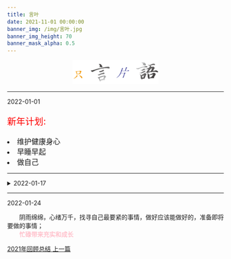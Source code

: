 ```yaml
---
title: 言叶
date: 2021-11-01 00:00:00
banner_img: /img/言叶.jpg
banner_img_height: 70
banner_mask_alpha: 0.5
---
```

<div align=center>
  <img src="img/../../../../img/只言片语.png" width=200px>
  <hr>
</div>

<!-- float music -->
<div style="opacity:0.8 ;position:fixed; bottom:10px; left:10px">
  
</div>

<!-- daily notes -->
<detailsopen>
  <summary>2022-01-01</summary>
  <p style="font-size:1.5em;color:red">新年计划:<br>
  <div style="font-size:1.2em">
  <li>维护健康身心</li>
  <li>早睡早起</li>
  <li>做自己</li>
  </div>
  </p>
</detailsopen>
<hr/>
<details>
  <summary>2022-01-17</summary>
  <p style="text-align:center;font-size:1.5em;font-weight:bold">生日快乐!</p>
  <p style="text-align:center">感谢胡局和室友的陪伴，山高水长，青山不老！
  </p>
</details>
<hr/>
<detailsopen>
  <summary>2022-01-24</summary>
  <p>&emsp;&emsp;阴雨绵绵，心绪万千，找寻自己最要紧的事情，做好应该能做好的，准备即将要做的事情；<br/>
  <span style="color:pink;font-weight:bold">&emsp;&emsp;忙碌带来充实和成长</span></p>
</detailsopen>

<!-- prevnext switch -->
<div class="post-prevnext">
  <article class="post-prev col-6">
    <a href="/言叶/2021/">
      <i class="iconfont icon-arrowleft"></i>
      <span class="hidden-mobile">2021年回顾总结</span> 
      <span class="visible-mobile">上一篇</span>
    </a>
  </article>
  <article class="post-next col-6">
  </article>
</div>
